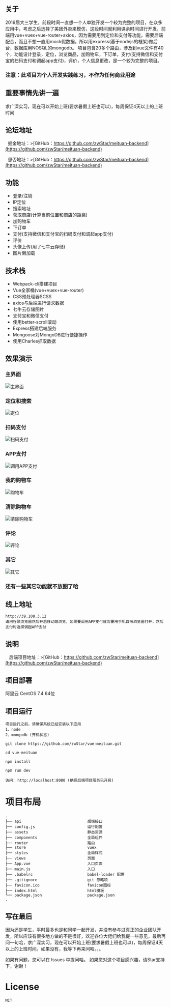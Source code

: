 ## 关于 ##
2019届大三学生，前段时间一直想一个人单独开发一个较为完整的项目，在众多应用中，考虑之后选择了美团外卖来模仿，这段时间就利用课余时间进行开发，前端用vue+vuex+vue-router+axios，因为需要用到定位和支付等功能，需要后端配合，而且不想一直用mock假数据，所以用express(基于nodejs的框架)做后台，数据库用NOSQL的mongodb。 项目包含20多个路由，涉及到vue文件有40个，功能设计登录，定位，浏览商品，加购物车，下订单，支付(支持微信和支付宝的扫码支付和调起app支付)，评价，个人信息更改，是一个较为完整的项目。

### 注意：此项目为个人开发实践练习，不作为任何商业用途

## 重要事情先讲一遍 ##
求广深实习，现在可以开始上班(要求暑假上班也可以)，每周保证4天以上的上班时间

## 论坛地址
   掘金地址：>[GitHub：https://github.com/zwStar/meituan-backend](https://github.com/zwStar/meituan-backend)
   
   思否地址：>[GitHub：https://github.com/zwStar/meituan-backend](https://github.com/zwStar/meituan-backend)
## 功能 ##
- 登录/注销
- IP定位
- 搜索地址
- 获取商店(计算当前位置和商店的距离)
- 加购物车
- 下订单
- 支付(支持微信和支付宝的扫码支付和调起app支付)
- 评价
- 头像上传(用了七牛云存储)
- 图片懒加载


## 技术栈 ##
- Webpack-cli搭建项目
- Vue全家桶(vue+vuex+vue-router)
- CSS预处理器SCSS
- axios与后端进行请求数据
- 七牛云存储图片
- 支付宝和微信支付
- 使用better-scroll滚动
- Express搭建后端服务
- Mongoose对MongoDB进行便捷操作
- 使用Charles抓取数据


## 效果演示
### 主界面 ###
![主界面](screenshots/index3.gif)
### 定位和搜索 ###
![定位](screenshots/location.gif)
### 扫码支付 ###
![扫码支付](screenshots/scan_pay.gif)
### APP支付 ###
![调用APP支付](screenshots/app_pay.gif)
### 我的购物车 ###
![购物车](screenshots/cart.gif)
### 清除购物车 ###
![清除购物车](screenshots/clearCart.gif)
### 评论 ###
![评论](screenshots/comment.gif)
### 其它 ###
![其它](screenshots/other.gif)
### 还有一些其它功能就不放图了哈 ###
 
## 线上地址 ##
    http://39.108.3.12
    请用谷歌浏览器然后开启移动端浏览，如果要调用APP支付就需要用手机自带浏览器打开，然后支付时选择调起APP支付


## 说明  
    后端项目地址：>[GitHub：https://github.com/zwStar/meituan-backend](https://github.com/zwStar/meituan-backend)
## 项目部署

阿里云 CentOS 7.4 64位
 
## 项目运行

```
项目运行之前，请确保系统已经安装以下应用
1、node
2、mongodb (开机状态)
```

```
git clone https://github.com/zwStar/vue-meituan.git

cd vue-meituan

npm install

npm run dev

访问: http://localhost:8080 (确保后端项目服务已开启)

```

# 项目布局

```
.
├── api                             后端接口
├── config.js                       运行配置
├── assets                          静态资源
├── components                      全局组件
├── router                          路由
├── store                           vuex
├── styles                          全局样式
├── views                           页面
├── App.vue                         入口页面
├── main.js                         入口
├── .babelrc                        babel-loader 配置
├── .gitignore                      git 忽略项
├── favicon.ico                     favicon图标
├── index.html                      html模板
└── package.json                    package.json
.

```


## 写在最后 ##
因为还是学生，平时最多也是和同学一起开发，并没有参与过真正的企业团队开发，所以应该有很多地方做的不是很好，欢迎各位大佬们给我提一些意见，最后再问一句哈，求广深实习，现在可以开始上班(要求暑假上班也可以)，每周保证4天以上的上班时间。如果没有，我等下再来问哈。。。

 如果有问题，您可以在 Issues 中提问哈。
 如果您对这个项目感兴趣，请Star支持下，谢谢！
# License
    MIT


